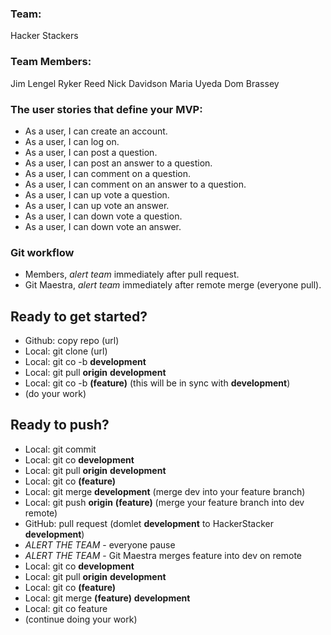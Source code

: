### Team:

Hacker Stackers

### Team Members:

Jim Lengel
Ryker Reed
Nick Davidson
Maria Uyeda
Dom Brassey

### The user stories that define your MVP:

- As a user, I can create an account.
- As a user, I can log on.
- As a user, I can post a question.
- As a user, I can post an answer to a question.
- As a user, I can comment on a question.
- As a user, I can comment on an answer to a question.
- As a user, I can up vote a question.
- As a user, I can up vote an answer.
- As a user, I can down vote a question.
- As a user, I can down vote an answer.


### Git workflow

* Members, *alert team* immediately after pull request.
* Git Maestra, *alert team* immediately after remote merge (everyone pull).

## Ready to get started?
- Github: copy repo (url)
- Local: git clone (url)
- Local: git co -b **development**
- Local: git pull **origin** **development**
- Local: git co -b **(feature)** (this will be in sync with **development**)
- (do your work)
## Ready to push?
- Local: git commit
- Local: git co **development**
- Local: git pull **origin** **development**
- Local: git co **(feature)**
- Local: git merge **development** (merge dev into your feature branch)
- Local: git push **origin** **(feature)** (merge your feature branch into dev remote)
- GitHub: pull request (domlet **development** to HackerStacker **development**)
- *ALERT THE TEAM* - everyone pause
- *ALERT THE TEAM* - Git Maestra merges feature into dev on remote
- Local: git co **development**
- Local: git pull **origin** **development**
- Local: git co **(feature)**
- Local: git merge **(feature)** **development**
- Local: git co feature
- (continue doing your work)


